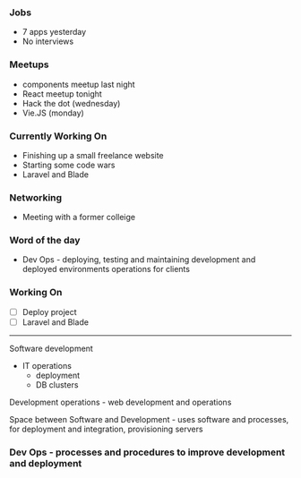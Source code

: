 ### Jobs
- 7 apps yesterday
- No interviews

### Meetups
- components meetup last night
- React meetup tonight
- Hack the dot (wednesday)
- Vie.JS (monday)

### Currently Working On
- Finishing up a small freelance website
- Starting some code wars
- Laravel and Blade


### Networking
- Meeting with a former colleige


### Word of the day
- Dev Ops - deploying, testing and maintaining development and deployed environments operations for clients

### Working On

- [ ] Deploy project
- [ ] Laravel and Blade

----

Software development
- IT operations
  - deployment
  - DB clusters

Development operations - web development and operations

Space between Software and Development - uses software and processes, for deployment and integration, provisioning servers

### Dev Ops - processes and procedures to improve development and deployment
